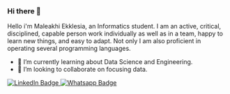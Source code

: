 ### Hi there 👋
Hello i'm Maleakhi Ekklesia, an Informatics student. I am an active, critical, disciplined, capable person
work individually as well as in a team, happy to learn new things, and easy to adapt. Not only
I am also proficient in operating several programming languages.

- 🌱 I’m currently learning about Data Science and Engineering.
- 👯 I’m looking to collaborate on focusing data.

<div id="badges">
  <a href="https://www.linkedin.com/in/maleakhi-ekklesia-4683a6217/">
    <img src="https://img.shields.io/badge/LinkedIn-blue?style=for-the-badge&logo=linkedin&logoColor=white" alt="LinkedIn Badge"/>
  </a>
  <a href="https://api.whatsapp.com/send/?phone=6285794242709&amp;text&amp;app_absent=0">
    <img src="https://img.shields.io/badge/Whatsapp-white?style=for-the-badge&logo=whatsapp&logoColor=white" alt="Whatsapp Badge"/>
  </a>
</div>


<!--
**MaleakhiE/MaleakhiE** is a ✨ _special_ ✨ repository because its `README.md` (this file) appears on your GitHub profile.

Here are some ideas to get you started:

- 🔭 I’m currently working on ...
- 🌱 I’m currently learning ...
- 👯 I’m looking to collaborate on ...
- 🤔 I’m looking for help with ...
- 💬 Ask me about ...
- 📫 How to reach me: ...
- 😄 Pronouns: ...
- ⚡ Fun fact: ...
-->
